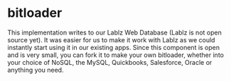 # bitloader
This implementation writes to our Lablz Web Database (Lablz is not open source yet). 
It was easier for us to make it work with Lablz as we could instantly start using it in our existing apps. 
Since this component is open and is very small, you can fork it to make your own bitloader, 
whether into your choice of NoSQL, the MySQL, Quickbooks, Salesforce, Oracle or anything you need.

